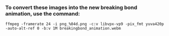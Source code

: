 ### To convert these images into the new breaking bond animation, use the command:

```
ffmpeg -framerate 24 -i png_%04d.png -c:v libvpx-vp9 -pix_fmt yuva420p -auto-alt-ref 0 -b:v 1M breakingbond_animation.webm
```
